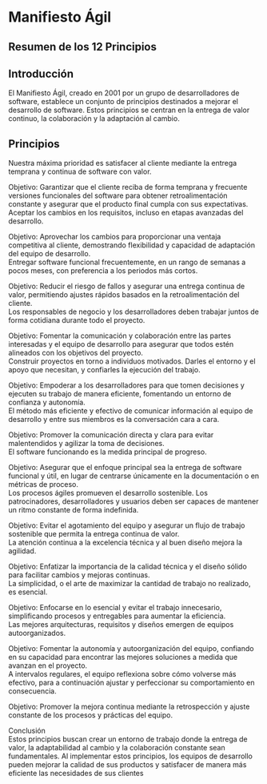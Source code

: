 # Manifiesto Ágil

## Resumen de los 12 Principios

## Introducción

El Manifiesto Ágil, creado en 2001 por un grupo de desarrolladores de software, establece un conjunto de principios destinados a mejorar el desarrollo de software. Estos principios se centran en la entrega de valor continuo, la colaboración y la adaptación al cambio.

## Principios

Nuestra máxima prioridad es satisfacer al cliente mediante la entrega temprana y continua de software con valor.

Objetivo: Garantizar que el cliente reciba de forma temprana y frecuente versiones funcionales del software para obtener retroalimentación constante y asegurar que el producto final cumpla con sus expectativas.  
Aceptar los cambios en los requisitos, incluso en etapas avanzadas del desarrollo.

Objetivo: Aprovechar los cambios para proporcionar una ventaja competitiva al cliente, demostrando flexibilidad y capacidad de adaptación del equipo de desarrollo.  
Entregar software funcional frecuentemente, en un rango de semanas a pocos meses, con preferencia a los periodos más cortos.

Objetivo: Reducir el riesgo de fallos y asegurar una entrega continua de valor, permitiendo ajustes rápidos basados en la retroalimentación del cliente.  
Los responsables de negocio y los desarrolladores deben trabajar juntos de forma cotidiana durante todo el proyecto.

Objetivo: Fomentar la comunicación y colaboración entre las partes interesadas y el equipo de desarrollo para asegurar que todos estén alineados con los objetivos del proyecto.  
Construir proyectos en torno a individuos motivados. Darles el entorno y el apoyo que necesitan, y confiarles la ejecución del trabajo.

Objetivo: Empoderar a los desarrolladores para que tomen decisiones y ejecuten su trabajo de manera eficiente, fomentando un entorno de confianza y autonomía.  
El método más eficiente y efectivo de comunicar información al equipo de desarrollo y entre sus miembros es la conversación cara a cara.

Objetivo: Promover la comunicación directa y clara para evitar malentendidos y agilizar la toma de decisiones.  
El software funcionando es la medida principal de progreso.

Objetivo: Asegurar que el enfoque principal sea la entrega de software funcional y útil, en lugar de centrarse únicamente en la documentación o en métricas de proceso.  
Los procesos ágiles promueven el desarrollo sostenible. Los patrocinadores, desarrolladores y usuarios deben ser capaces de mantener un ritmo constante de forma indefinida.

Objetivo: Evitar el agotamiento del equipo y asegurar un flujo de trabajo sostenible que permita la entrega continua de valor.  
La atención continua a la excelencia técnica y al buen diseño mejora la agilidad.

Objetivo: Enfatizar la importancia de la calidad técnica y el diseño sólido para facilitar cambios y mejoras continuas.  
La simplicidad, o el arte de maximizar la cantidad de trabajo no realizado, es esencial.

Objetivo: Enfocarse en lo esencial y evitar el trabajo innecesario, simplificando procesos y entregables para aumentar la eficiencia.  
Las mejores arquitecturas, requisitos y diseños emergen de equipos autoorganizados.

Objetivo: Fomentar la autonomía y autoorganización del equipo, confiando en su capacidad para encontrar las mejores soluciones a medida que avanzan en el proyecto.  
A intervalos regulares, el equipo reflexiona sobre cómo volverse más efectivo, para a continuación ajustar y perfeccionar su comportamiento en consecuencia.

Objetivo: Promover la mejora continua mediante la retrospección y ajuste constante de los procesos y prácticas del equipo.

Conclusión  
Estos principios buscan crear un entorno de trabajo donde la entrega de valor, la adaptabilidad al cambio y la colaboración constante sean fundamentales. Al implementar estos principios, los equipos de desarrollo pueden mejorar la calidad de sus productos y satisfacer de manera más eficiente las necesidades de sus clientes